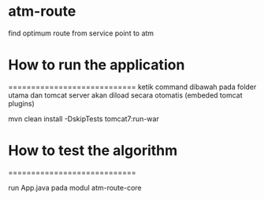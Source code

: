 # atm-route
find optimum route from service point to atm 


# How to run the application
============================
ketik command dibawah pada folder utama dan tomcat server akan diload secara otomatis (embeded tomcat plugins)

mvn clean install -DskipTests tomcat7:run-war 


# How to test the algorithm
============================

run App.java pada modul atm-route-core